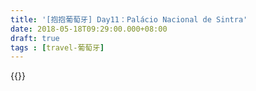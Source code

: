 ```yaml
---
title: '[抱抱葡萄牙] Day11：Palácio Nacional de Sintra'
date: 2018-05-18T09:29:00.000+08:00
draft: true
tags : [travel-葡萄牙]
---
```





{{<portugal>}}  
